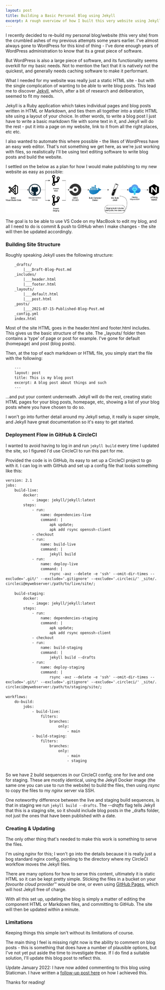 ```yaml
---
layout: post
title: Building a Basic Personal Blog using Jekyll
excerpt: A rough overview of how I built this very website using Jekyll, Bootstrap, Nginx & CircleCI
---
```


I recently decided to re-build my personal blog/website (this very site) from the crumbled ashes of my previous attempts some years earlier. I've almost always gone to WordPress for this kind of thing - I've done enough years of WordPress administration to know that its a great piece of software.

But WordPress is also a large piece of software, and its functionality seems overkill for my basic needs. Not to mention the fact that it is natively not the quickest, and generally needs caching software to make it performant.

What I needed for my website was really just a static HTML site - but with the single complication of wanting to be able to write blog posts.
This lead me to discover [Jekyll](https://jekyllrb.com/), which, after a bit of research and deliberation, seemed to fit my needs.

Jekyll is a Ruby application which takes individual pages and blog posts written in HTML or Markdown, and ties them all together into a static HTML site using a layout of your choice.
In other words, to write a blog post I just have to write a basic markdown file with some text in it, and Jekyll will do the rest - put it into a page on my website, link to it from all the right places, etc etc.

I also wanted to automate this where possible - the likes of WordPress have an easy web editor. That's not something we get here, as we're just working with files, so realistically I'll be using text editing software to write blog posts and build the website.

I settled on the below as a plan for how I would make publishing to my new website as easy as possible:
<img src="/img/blog/site-diagram.jpg" alt="Diagram of deployment flow for this website" class="post-img">

The goal is to be able to use VS Code on my MacBook to edit my blog, and all I need to do is commit & push to GitHub when I make changes - the site will then be updated accordingly.

### Building Site Structure
Roughly speaking Jekyll uses the following structure:
```
    _drafts/
        |___Draft-Blog-Post.md
    _includes/
        |___header.html
        |___footer.html
    _layouts/
        |___default.html
        |___post.html
    _posts/
        |___2021-07-15-Published-Blog-Post.md
    _config.yml
    index.html
```

Most of the site HTML goes in the header.html and footer.html includes. This gives us the basic structure of the site.
The _layouts/ folder then contains a 'type' of page or post for example. I've gone for default (homepage) and post (blog posts).

Then, at the top of each markdown or HTML file, you simply start the file with the following:
```
    ---
    layout: post
    title: This is my blog post
    excerpt: A blog post about things and such
    ---
```
...and put your content underneath. Jekyll will do the rest, creating static HTML pages for your blog posts, homepage, etc, showing a list of your blog posts where you have chosen to do so.

I won't go into further detail around my Jekyll setup, it really is super simple, and Jekyll have great documentation so it's easy to get started. 

### Deployment Flow in GitHub & CircleCI
I wanted to avoid having to log in and run ```jekyll build``` every time I updated the site, so I figured I'd use CircleCI to run this part for me.

Provided the code is in GitHub, its easy to set up a CircleCI project to go with it. I can log in with GitHub and set up a config file that looks something like this:
```
version: 2.1
jobs:
    build-live:
        docker:
            - image: jekyll/jekyll:latest
        steps:
            - run:
                name: dependencies-live
                command: |
                    apk update;
                    apk add rsync openssh-client
            - checkout
            - run:
                name: build-live
                command: |
                    jekyll build
            - run:
                name: deploy-live
                command: |
                    rsync -avz --delete -e 'ssh' --omit-dir-times --exclude='.git/' --exclude='.gitignore' --exclude='.circleci/' _site/. circleci@mywebserver:/path/to/live/site/;

    build-staging:
        docker:
            - image: jekyll/jekyll:latest
        steps:
            - run:
                name: dependencies-staging
                command: |
                    apk update;
                    apk add rsync openssh-client
            - checkout
            - run:
                name: build-staging
                command: |
                    jekyll build --drafts
            - run:
                name: deploy-staging
                command: |
                    rsync -avz --delete -e 'ssh' --omit-dir-times --exclude='.git/' --exclude='.gitignore' --exclude='.circleci/' _site/. circleci@mywebserver:/path/to/staging/site/;

workflows:
    do-build:
        jobs:
            - build-live:
                filters:
                    branches:
                        only: 
                            - main
            - build-staging:
                filters:
                    branches:
                        only:
                            - main
                            - staging


```

So we have 2 build sequences in our CircleCI config; one for live and one for staging.
These are mostly identical, using the Jekyll Docker image (the same one you can use to run the website) to build the files, then using *rsync* to copy the files to my *nginx* server via SSH.

One noteworthy difference between the live and staging build sequences, is that in staging we run ```jekyll build --drafts```. The *--drafts* flag tells Jekyll that this is a staging site, so it should include blog posts in the _drafts folder, not just the ones that have been published with a date.

### Creating & Updating
The only other thing that's needed to make this work is something to serve the files.

I'm using *nginx* for this; I won't go into the details because it is really just a bog standard nginx config, pointing to the directory where my CircleCI workflow moves the Jekyll files.

There are many options for how to serve this content, ultimately it is static HTML so it can be kept pretty simple. Sticking the files in a bucket on your *favourite cloud provider*™ would be one, or even using [GitHub Pages](https://pages.github.com/), which will host Jekyll free of charge.

With all this set up, updating the blog is simply a matter of editing the component HTML or Markdown files, and committing to GitHub. The site will then be updated within a minute.

### Limitations
Keeping things this simple isn't without its limitations of course.

The main thing I feel is missing right now is the ability to comment on blog posts - this is something that does have a number of plausible options, but I've not yet put aside the time to investigate these. If I do find a suitable solution, I'll update this blog post to reflect this.

Update January 2022: I have now added commenting to this blog using Staticman. I have written a [follow-up post here](https://www.henrycole.uk/2022/01/09/Adding-Comment-Functionality-to-My-Static-Jekyll-Blog-Using-Staticman.html) on how I achieved this.

Thanks for reading!